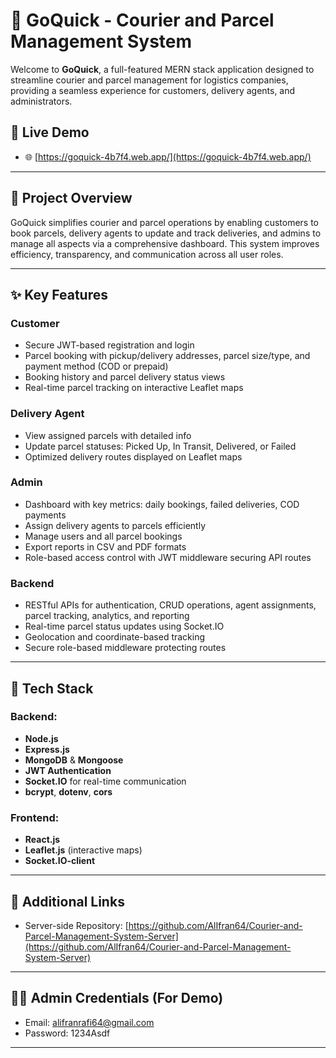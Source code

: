 # 🚀 GoQuick - Courier and Parcel Management System

Welcome to **GoQuick**, a full-featured MERN stack application designed to streamline courier and parcel management for logistics companies, providing a seamless experience for customers, delivery agents, and administrators.

## 🔗 Live Demo
- 🌐 [https://goquick-4b7f4.web.app/](https://goquick-4b7f4.web.app/)

---

## 📌 Project Overview

GoQuick simplifies courier and parcel operations by enabling customers to book parcels, delivery agents to update and track deliveries, and admins to manage all aspects via a comprehensive dashboard. This system improves efficiency, transparency, and communication across all user roles.

---

## ✨ Key Features

### Customer
- Secure JWT-based registration and login
- Parcel booking with pickup/delivery addresses, parcel size/type, and payment method (COD or prepaid)
- Booking history and parcel delivery status views
- Real-time parcel tracking on interactive Leaflet maps

### Delivery Agent
- View assigned parcels with detailed info
- Update parcel statuses: Picked Up, In Transit, Delivered, or Failed
- Optimized delivery routes displayed on Leaflet maps

### Admin
- Dashboard with key metrics: daily bookings, failed deliveries, COD payments
- Assign delivery agents to parcels efficiently
- Manage users and all parcel bookings
- Export reports in CSV and PDF formats
- Role-based access control with JWT middleware securing API routes

### Backend
- RESTful APIs for authentication, CRUD operations, agent assignments, parcel tracking, analytics, and reporting
- Real-time parcel status updates using Socket.IO
- Geolocation and coordinate-based tracking
- Secure role-based middleware protecting routes

---

## 🚀 Tech Stack

### Backend:
- **Node.js**
- **Express.js**
- **MongoDB** & **Mongoose**
- **JWT Authentication**
- **Socket.IO** for real-time communication
- **bcrypt**, **dotenv**, **cors**

### Frontend:
- **React.js**
- **Leaflet.js** (interactive maps)
- **Socket.IO-client**

---

## 🔗 Additional Links

- Server-side Repository: [https://github.com/AlIfran64/Courier-and-Parcel-Management-System-Server](https://github.com/AlIfran64/Courier-and-Parcel-Management-System-Server)

---

## 🧑‍💼 Admin Credentials (For Demo)

- Email: alifranrafi64@gmail.com  
- Password: 1234Asdf

---
